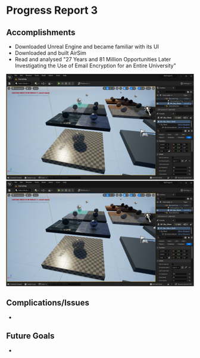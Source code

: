 # Progress Report 3
## Accomplishments
  * Downloaded Unreal Engine and became familiar with its UI
  * Downloaded and built AirSim
  * Read and analysed "27 Years and 81 Million Opportunities Later Investigating the Use of Email Encryption for an Entire University"

![Alt text](./1.png)
<img src="./1.png">

## Complications/Issues
  * 
## Future Goals
  * 
